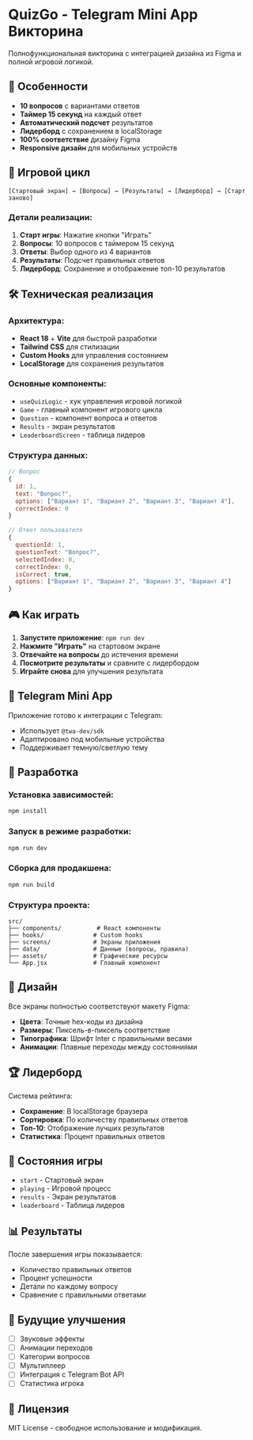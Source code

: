 # QuizGo - Telegram Mini App Викторина

Полнофункциональная викторина с интеграцией дизайна из Figma и полной игровой логикой.

## 🎯 Особенности

- **10 вопросов** с вариантами ответов
- **Таймер 15 секунд** на каждый ответ
- **Автоматический подсчет** результатов
- **Лидерборд** с сохранением в localStorage
- **100% соответствие** дизайну Figma
- **Responsive дизайн** для мобильных устройств

## 🚀 Игровой цикл

```
[Стартовый экран] → [Вопросы] → [Результаты] → [Лидерборд] → [Старт заново]
```

### Детали реализации:

1. **Старт игры**: Нажатие кнопки "Играть"
2. **Вопросы**: 10 вопросов с таймером 15 секунд
3. **Ответы**: Выбор одного из 4 вариантов
4. **Результаты**: Подсчет правильных ответов
5. **Лидерборд**: Сохранение и отображение топ-10 результатов

## 🛠️ Техническая реализация

### Архитектура:
- **React 18** + **Vite** для быстрой разработки
- **Tailwind CSS** для стилизации
- **Custom Hooks** для управления состоянием
- **LocalStorage** для сохранения результатов

### Основные компоненты:
- `useQuizLogic` - хук управления игровой логикой
- `Game` - главный компонент игрового цикла
- `Question` - компонент вопроса и ответов
- `Results` - экран результатов
- `LeaderboardScreen` - таблица лидеров

### Структура данных:
```javascript
// Вопрос
{
  id: 1,
  text: "Вопрос?",
  options: ["Вариант 1", "Вариант 2", "Вариант 3", "Вариант 4"],
  correctIndex: 0
}

// Ответ пользователя
{
  questionId: 1,
  questionText: "Вопрос?",
  selectedIndex: 0,
  correctIndex: 0,
  isCorrect: true,
  options: ["Вариант 1", "Вариант 2", "Вариант 3", "Вариант 4"]
}
```

## 🎮 Как играть

1. **Запустите приложение**: `npm run dev`
2. **Нажмите "Играть"** на стартовом экране
3. **Отвечайте на вопросы** до истечения времени
4. **Посмотрите результаты** и сравните с лидербордом
5. **Играйте снова** для улучшения результата

## 📱 Telegram Mini App

Приложение готово к интеграции с Telegram:
- Использует `@twa-dev/sdk`
- Адаптировано под мобильные устройства
- Поддерживает темную/светлую тему

## 🔧 Разработка

### Установка зависимостей:
```bash
npm install
```

### Запуск в режиме разработки:
```bash
npm run dev
```

### Сборка для продакшена:
```bash
npm run build
```

### Структура проекта:
```
src/
├── components/          # React компоненты
├── hooks/              # Custom hooks
├── screens/            # Экраны приложения
├── data/               # Данные (вопросы, правила)
├── assets/             # Графические ресурсы
└── App.jsx             # Главный компонент
```

## 🎨 Дизайн

Все экраны полностью соответствуют макету Figma:
- **Цвета**: Точные hex-коды из дизайна
- **Размеры**: Пиксель-в-пиксель соответствие
- **Типографика**: Шрифт Inter с правильными весами
- **Анимации**: Плавные переходы между состояниями

## 🏆 Лидерборд

Система рейтинга:
- **Сохранение**: В localStorage браузера
- **Сортировка**: По количеству правильных ответов
- **Топ-10**: Отображение лучших результатов
- **Статистика**: Процент правильных ответов

## 🔄 Состояния игры

- `start` - Стартовый экран
- `playing` - Игровой процесс
- `results` - Экран результатов
- `leaderboard` - Таблица лидеров

## 📊 Результаты

После завершения игры показывается:
- Количество правильных ответов
- Процент успешности
- Детали по каждому вопросу
- Сравнение с правильными ответами

## 🚀 Будущие улучшения

- [ ] Звуковые эффекты
- [ ] Анимации переходов
- [ ] Категории вопросов
- [ ] Мультиплеер
- [ ] Интеграция с Telegram Bot API
- [ ] Статистика игрока

## 📄 Лицензия

MIT License - свободное использование и модификация.

